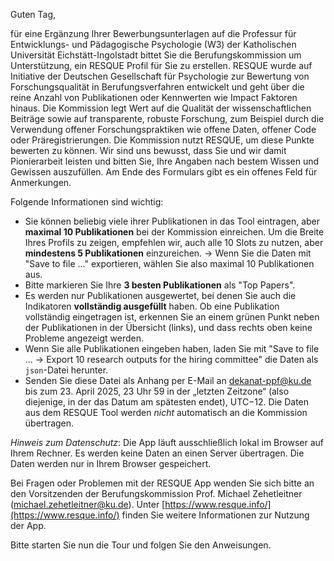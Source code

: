 Guten Tag,

für eine Ergänzung Ihrer Bewerbungsunterlagen auf die Professur für Entwicklungs- und Pädagogische Psychologie (W3) der Katholischen Universität Eichstätt-Ingolstadt bittet Sie die Berufungskommission um Unterstützung, ein RESQUE Profil für Sie zu erstellen. RESQUE wurde auf Initiative der Deutschen Gesellschaft für Psychologie zur Bewertung von Forschungsqualität in Berufungsverfahren entwickelt und geht über die reine Anzahl von Publikationen oder Kennwerten wie Impact Faktoren hinaus. Die Kommission legt Wert auf die Qualität der wissenschaftlichen Beiträge sowie auf transparente, robuste Forschung, zum Beispiel durch die Verwendung offener Forschungspraktiken wie offene Daten, offener Code oder Präregistrierungen. Die Kommission nutzt RESQUE, um diese Punkte bewerten zu können. Wir sind uns bewusst, dass Sie und wir damit Pionierarbeit leisten und bitten Sie, Ihre Angaben nach bestem Wissen und Gewissen auszufüllen. Am Ende des Formulars gibt es ein offenes Feld für Anmerkungen.

Folgende Informationen sind wichtig:
- Sie können beliebig viele ihrer Publikationen in das Tool eintragen, aber **maximal 10 Publikationen** bei der Kommission einreichen. Um die Breite Ihres Profils zu zeigen, empfehlen wir, auch alle 10 Slots zu nutzen, aber **mindestens 5 Publikationen** einzureichen. → Wenn Sie die Daten mit "Save to file ..." exportieren, wählen Sie also maximal 10 Publikationen aus.
- Bitte markieren Sie Ihre **3 besten Publikationen** als "Top Papers".
- Es werden nur Publikationen ausgewertet, bei denen Sie auch die Indikatoren **vollständig ausgefüllt** haben. Ob eine Publikation vollständig eingetragen ist, erkennen Sie an einem grünen Punkt neben der Publikationen in der Übersicht (links), und dass rechts oben keine Probleme angezeigt werden.
- Wenn Sie alle Publikationen eingeben haben, laden Sie mit "Save to file ... -> Export 10 research outputs for the hiring committee" die Daten als `json`-Datei herunter.
- Senden Sie diese Datei als Anhang per E-Mail an [dekanat-ppf@ku.de](mailto:dekanat-ppf@ku.de) bis zum 23. April 2025, 23 Uhr 59 in der „letzten Zeitzone“ (also diejenige, in der das Datum am spätesten endet), UTC−12. Die Daten aus dem RESQUE Tool werden *nicht* automatisch an die Kommission übertragen.

*Hinweis zum Datenschutz*: Die App läuft ausschließlich lokal im Browser auf Ihrem Rechner. Es werden keine Daten an einen Server übertragen. Die Daten werden nur in Ihrem Browser gespeichert.

Bei Fragen oder Problemen mit der RESQUE App wenden Sie sich bitte an den Vorsitzenden der Berufungskommission Prof. Michael Zehetleitner (michael.zehetleitner@ku.de). Unter [https://www.resque.info/](https://www.resque.info/) finden Sie weitere Informationen zur Nutzung der App.

Bitte starten Sie nun die Tour und folgen Sie den Anweisungen.